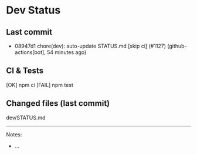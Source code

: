 # Dev Status

## Last commit
- 08947d1 chore(dev): auto-update STATUS.md [skip ci] (#1127) (github-actions[bot], 54 minutes ago)
## CI & Tests
[OK] npm ci
[FAIL] npm test

## Changed files (last commit)
dev/STATUS.md

---
Notes:
- ...
